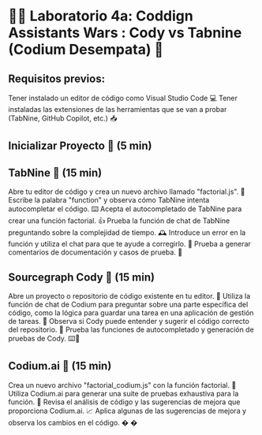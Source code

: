 # 👩‍💻 Laboratorio 4a: Coddign Assistants Wars : Cody vs Tabnine (Codium Desempata) 🤖

## Requisitos previos:

Tener instalado un editor de código como Visual Studio Code 💻
Tener instaladas las extensiones de las herramientas que se van a probar (TabNine, GitHub Copilot, etc.) 📥

## Inicializar Proyecto 🔴 (5 min)

## TabNine 🔴 (15 min)


Abre tu editor de código y crea un nuevo archivo llamado "factorial.js". 📂
Escribe la palabra "function" y observa cómo TabNine intenta autocompletar el código. ⌨️
Acepta el autocompletado de TabNine para crear una función factorial. 👍
Prueba la función de chat de TabNine preguntando sobre la complejidad de tiempo. 🕰️
Introduce un error en la función y utiliza el chat para que te ayude a corregirlo. 🐞
Prueba a generar comentarios de documentación y casos de prueba. 📝




## Sourcegraph Cody 🔎 (15 min)


Abre un proyecto o repositorio de código existente en tu editor. 📂
Utiliza la función de chat de Codium para preguntar sobre una parte específica del código, como la lógica para guardar una tarea en una aplicación de gestión de tareas. 💬
Observa si Cody puede entender y sugerir el código correcto del repositorio. 👀
Prueba las funciones de autocompletado y generación de pruebas de Cody. 
⌨️🧪


## Codium.ai 🧠 (15 min)


Crea un nuevo archivo "factorial_codium.js" con la función factorial. 📂
Utiliza Codium.ai para generar una suite de pruebas exhaustiva para la función. 🧪
Revisa el análisis de código y las sugerencias de mejora que proporciona Codium.ai. 📈
Aplica algunas de las sugerencias de mejora y observa los cambios en el código. �
�️
